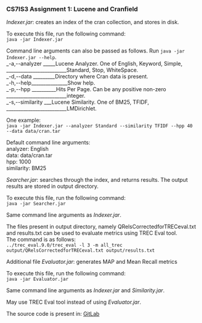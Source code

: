 ### CS7IS3 Assignment 1: Lucene and Cranfield

*Indexer.jar*: creates an index of the cran collection, and stores in disk.

To execute this file, run the following command:<br/>
```java -jar Indexer.jar```

Command line arguments can also be passed as follows. Run ```java -jar Indexer.jar --help```.<br/>
_-a,--analyzer <arg>_____Lucene Analyzer. One of English, Keyword, Simple,<br/>
_________________________Standard, Stop, WhiteSpace.<br/>
_-d,--data <arg>_________Directory where Cran data is present.<br/>
_-h,--help_______________Show help.<br/>
_-p,--hpp <arg>__________Hits Per Page. Can be any positive non-zero<br/>
_________________________integer.<br/>
_-s,--similarity <arg>___Lucene Similarity. One of BM25, TFIDF,<br/>
_________________________LMDirichlet.<br/>

One example:<br/>
```java -jar Indexer.jar --analyzer Standard --similarity TFIDF --hpp 40 --data data/cran.tar```

Default command line arguments:<br/>
analyzer: English<br/>
data: data/cran.tar<br/>
hpp: 1000<br/>
similarity: BM25<br/>

*Searcher.jar*: searches through the index, and returns results. The output results are stored in output directory.

To execute this file, run the following command:<br/>
```java -jar Searcher.jar```

Same command line arguments as *Indexer.jar*.

The files present in output directory, namely QRelsCorrectedforTRECeval.txt and results.txt can be used to evaluate metrics using TREC Eval tool.<br/>
The command is as follows:<br/>
```../trec_eval.9.0/trec_eval -l 3 -m all_trec output/QRelsCorrectedforTRECeval.txt output/results.txt```

Additional file *Evaluator.jar*: generates MAP and Mean Recall metrics

To execute this file, run the following command:<br/>
```java -jar Evaluator.jar```

Same command line arguments as *Indexer.jar* and *Similarity.jar*.

May use TREC Eval tool instead of using *Evaluator.jar*.

The source code is present in: [GitLab](http://gitlab.scss.tcd.ie/maitya/IRWS_Lucene.git)